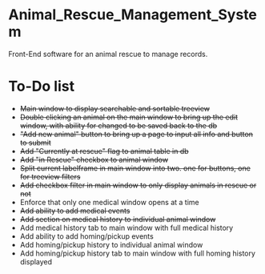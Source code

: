 # Animal_Rescue_Management_System
Front-End software for an animal rescue to manage records.

# To-Do list
- ~~Main window to display searchable and sortable treeview~~
- ~~Double clicking an animal on the main window to bring up the edit window, with ability for changed to be saved back to the db~~
- ~~"Add new animal" button to bring up a page to input all info and button to submit~~
- ~~Add "Currently at rescue" flag to animal table in db~~
- ~~Add "in Rescue" checkbox to animal window~~
- ~~Split current labelframe in main window into two. one for buttons, one for treeview filters~~
- ~~Add checkbox filter in main window to only display animals in rescue or not~~
- Enforce that only one medical window opens at a time
- ~~Add ability to add medical events~~
- ~~Add section on medical history to individual animal window~~
- Add medical history tab to main window with full medical history
- Add ability to add homing/pickup events
- Add homing/pickup history to individual animal window
- Add homing/pickup history tab to main window with full homing history displayed

